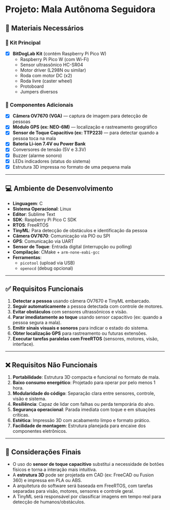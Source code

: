 # Projeto: Mala Autônoma Seguidora

## 🧰 Materiais Necessários

### 🔧 Kit Principal
- [x] **BitDogLab Kit** (contém Raspberry Pi Pico W)
  - Raspberry Pi Pico W (com Wi-Fi)
  - Sensor ultrassônico HC-SR04
  - Motor driver (L298N ou similar)
  - Roda com motor DC (x2)
  - Roda livre (caster wheel)
  - Protoboard
  - Jumpers diversos

### 🧩 Componentes Adicionais
- [x] **Câmera OV7670 (VGA)** — captura de imagem para detecção de pessoas
- [x] **Módulo GPS (ex: NEO-6M)** — localização e rastreamento geográfico
- [x] **Sensor de Toque Capacitivo (ex: TTP223)** — para detectar quando a pessoa toca na mala
- [x] **Bateria Li-ion 7.4V ou Power Bank**
- [x] Conversores de tensão (5V e 3.3V)
- [x] Buzzer (alarme sonoro)
- [x] LEDs indicadores (status do sistema)
- [x] Estrutura 3D impressa no formato de uma pequena mala

---

## 💻 Ambiente de Desenvolvimento

- **Linguagem**: C
- **Sistema Operacional**: Linux
- **Editor**: Sublime Text
- **SDK**: Raspberry Pi Pico C SDK
- **RTOS**: FreeRTOS
- **TinyML**: Para detecção de obstáculos e identificação da pessoa
- **Câmera OV7670**: Comunicação via PIO ou SPI
- **GPS**: Comunicação via UART
- **Sensor de Toque**: Entrada digital (interrupção ou polling)
- **Compilação**: CMake + `arm-none-eabi-gcc`
- **Ferramentas**:
  - `picotool` (upload via USB)
  - `openocd` (debug opcional)

---

## ✅ Requisitos Funcionais

1. **Detectar a pessoa** usando câmera OV7670 e TinyML embarcado.
2. **Seguir automaticamente** a pessoa detectada com controle de motores.
3. **Evitar obstáculos** com sensores ultrassônicos e visão.
4. **Parar imediatamente ao toque** usando sensor capacitivo (ex: quando a pessoa segura a mala).
5. **Emitir sinais visuais e sonoros** para indicar o estado do sistema.
6. **Obter localização GPS** para rastreamento ou futuras extensões.
7. **Executar tarefas paralelas com FreeRTOS** (sensores, motores, visão, interface).

---

## ❌ Requisitos Não Funcionais

1. **Portabilidade**: Estrutura 3D compacta e funcional no formato de mala.
2. **Baixo consumo energético**: Projetado para operar por pelo menos 1 hora.
3. **Modularidade do código**: Separação clara entre sensores, controle, visão e sistema.
4. **Resiliência**: Capaz de lidar com falhas ou perda temporária do alvo.
5. **Segurança operacional**: Parada imediata com toque e em situações críticas.
6. **Estética**: Impressão 3D com acabamento limpo e formato prático.
7. **Facilidade de montagem**: Estrutura planejada para encaixe dos componentes eletrônicos.

---

## 📌 Considerações Finais

- O uso do **sensor de toque capacitivo** substitui a necessidade de botões físicos e torna a interação mais intuitiva.
- A **estrutura 3D** pode ser projetada em CAD (ex: FreeCAD ou Fusion 360) e impressa em PLA ou ABS.
- A arquitetura do software será baseada em FreeRTOS, com tarefas separadas para visão, motores, sensores e controle geral.
- A TinyML será responsável por classificar imagens em tempo real para detecção de humanos/obstáculos.

